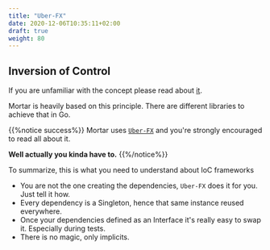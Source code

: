 ```yaml
---
title: "Uber-FX"
date: 2020-12-06T10:35:11+02:00
draft: true
weight: 80
---
```


## Inversion of Control

If you are unfamiliar with the concept please read about [it](https://en.wikipedia.org/wiki/Inversion_of_control).

Mortar is heavily based on this principle. There are different libraries to achieve that in Go.

{{%notice success%}}
Mortar uses [`Uber-FX`](https://github.com/uber-go/fx) and you're strongly encouraged to read all about it.

**Well actually you kinda have to.**
{{%/notice%}}

To summarize, this is what you need to understand about IoC frameworks

- You are not the one creating the dependencies, `Uber-FX` does it for you. Just tell it how.
- Every dependency is a Singleton, hence that same instance reused everywhere.
- Once your dependencies defined as an Interface it's really easy to swap it. Especially during tests.
- There is no magic, only implicits.
